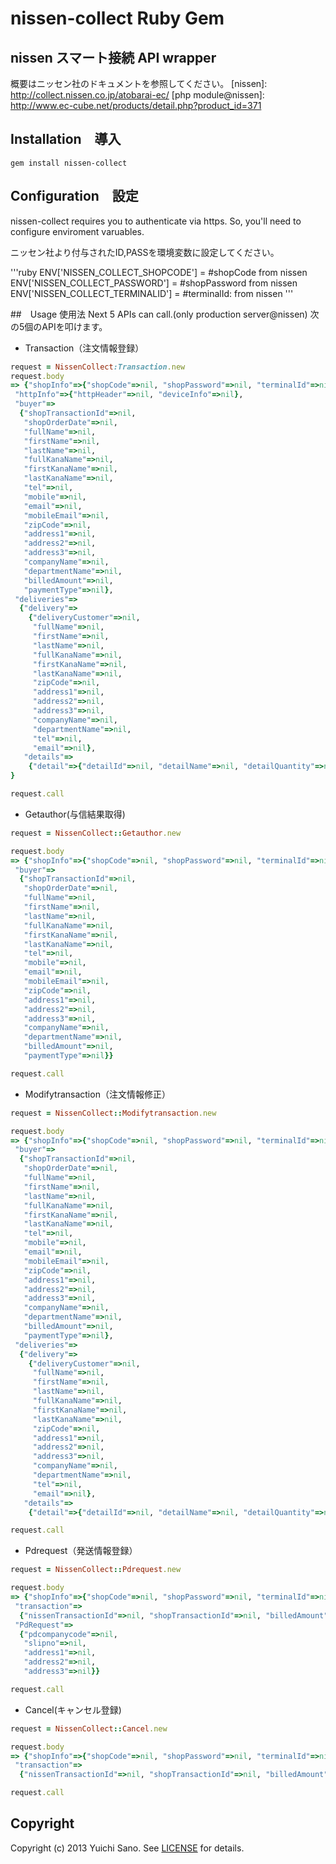 # nissen-collect Ruby Gem

[gem]: https://rubygems.org/gems/nissen-collect
[travis]: https://travis-ci.org/yu1ch1/nissen-collect

##  nissen スマート接続 API wrapper
概要はニッセン社のドキュメントを参照してください。
[nissen]: http://collect.nissen.co.jp/atobarai-ec/
[php module@nissen]: http://www.ec-cube.net/products/detail.php?product_id=371

## Installation　導入
    gem install nissen-collect

## Configuration　設定
nissen-collect requires you to authenticate via https.
So, you'll need to configure enviroment varuables.

ニッセン社より付与されたID,PASSを環境変数に設定してください。

'''ruby
ENV['NISSEN_COLLECT_SHOPCODE'] = #shopCode from nissen
ENV['NISSEN_COLLECT_PASSWORD'] = #shopPassword from nissen
ENV['NISSEN_COLLECT_TERMINALID'] = #terminalId: from nissen
'''

##　Usage 使用法
Next 5 APIs can call.(only production server@nissen)
次の5個のAPIを叩けます。

* Transaction（注文情報登録）

```ruby
request = NissenCollect:Transaction.new
request.body
=> {"shopInfo"=>{"shopCode"=>nil, "shopPassword"=>nil, "terminalId"=>nil},
 "httpInfo"=>{"httpHeader"=>nil, "deviceInfo"=>nil},
 "buyer"=>
  {"shopTransactionId"=>nil,
   "shopOrderDate"=>nil,
   "fullName"=>nil,
   "firstName"=>nil,
   "lastName"=>nil,
   "fullKanaName"=>nil,
   "firstKanaName"=>nil,
   "lastKanaName"=>nil,
   "tel"=>nil,
   "mobile"=>nil,
   "email"=>nil,
   "mobileEmail"=>nil,
   "zipCode"=>nil,
   "address1"=>nil,
   "address2"=>nil,
   "address3"=>nil,
   "companyName"=>nil,
   "departmentName"=>nil,
   "billedAmount"=>nil,
   "paymentType"=>nil},
 "deliveries"=>
  {"delivery"=>
    {"deliveryCustomer"=>nil,
     "fullName"=>nil,
     "firstName"=>nil,
     "lastName"=>nil,
     "fullKanaName"=>nil,
     "firstKanaName"=>nil,
     "lastKanaName"=>nil,
     "zipCode"=>nil,
     "address1"=>nil,
     "address2"=>nil,
     "address3"=>nil,
     "companyName"=>nil,
     "departmentName"=>nil,
     "tel"=>nil,
     "email"=>nil},
   "details"=>
    {"detail"=>{"detailId"=>nil, "detailName"=>nil, "detailQuantity"=>nil}}}
}

request.call
```

* Getauthor(与信結果取得)

```ruby
request = NissenCollect::Getauthor.new

request.body
=> {"shopInfo"=>{"shopCode"=>nil, "shopPassword"=>nil, "terminalId"=>nil},
 "buyer"=>
  {"shopTransactionId"=>nil,
   "shopOrderDate"=>nil,
   "fullName"=>nil,
   "firstName"=>nil,
   "lastName"=>nil,
   "fullKanaName"=>nil,
   "firstKanaName"=>nil,
   "lastKanaName"=>nil,
   "tel"=>nil,
   "mobile"=>nil,
   "email"=>nil,
   "mobileEmail"=>nil,
   "zipCode"=>nil,
   "address1"=>nil,
   "address2"=>nil,
   "address3"=>nil,
   "companyName"=>nil,
   "departmentName"=>nil,
   "billedAmount"=>nil,
   "paymentType"=>nil}}

request.call
```

* Modifytransaction（注文情報修正）

```ruby
request = NissenCollect::Modifytransaction.new

request.body
=> {"shopInfo"=>{"shopCode"=>nil, "shopPassword"=>nil, "terminalId"=>nil},
 "buyer"=>
  {"shopTransactionId"=>nil,
   "shopOrderDate"=>nil,
   "fullName"=>nil,
   "firstName"=>nil,
   "lastName"=>nil,
   "fullKanaName"=>nil,
   "firstKanaName"=>nil,
   "lastKanaName"=>nil,
   "tel"=>nil,
   "mobile"=>nil,
   "email"=>nil,
   "mobileEmail"=>nil,
   "zipCode"=>nil,
   "address1"=>nil,
   "address2"=>nil,
   "address3"=>nil,
   "companyName"=>nil,
   "departmentName"=>nil,
   "billedAmount"=>nil,
   "paymentType"=>nil},
 "deliveries"=>
  {"delivery"=>
    {"deliveryCustomer"=>nil,
     "fullName"=>nil,
     "firstName"=>nil,
     "lastName"=>nil,
     "fullKanaName"=>nil,
     "firstKanaName"=>nil,
     "lastKanaName"=>nil,
     "zipCode"=>nil,
     "address1"=>nil,
     "address2"=>nil,
     "address3"=>nil,
     "companyName"=>nil,
     "departmentName"=>nil,
     "tel"=>nil,
     "email"=>nil},
   "details"=>
    {"detail"=>{"detailId"=>nil, "detailName"=>nil, "detailQuantity"=>nil}}}}

request.call
```

* Pdrequest（発送情報登録）

```ruby
request = NissenCollect::Pdrequest.new

request.body
=> {"shopInfo"=>{"shopCode"=>nil, "shopPassword"=>nil, "terminalId"=>nil},
 "transaction"=>
  {"nissenTransactionId"=>nil, "shopTransactionId"=>nil, "billedAmount"=>nil},
 "PdRequest"=>
  {"pdcompanycode"=>nil,
   "slipno"=>nil,
   "address1"=>nil,
   "address2"=>nil,
   "address3"=>nil}}

request.call

```

* Cancel(キャンセル登録)

```ruby
request = NissenCollect::Cancel.new

request.body
=> {"shopInfo"=>{"shopCode"=>nil, "shopPassword"=>nil, "terminalId"=>nil},
 "transaction"=>
  {"nissenTransactionId"=>nil, "shopTransactionId"=>nil, "billedAmount"=>nil}}

request.call
```
## Copyright
Copyright (c) 2013 Yuichi Sano.
See [LICENSE][] for details.

[license]: LICENSE.md
